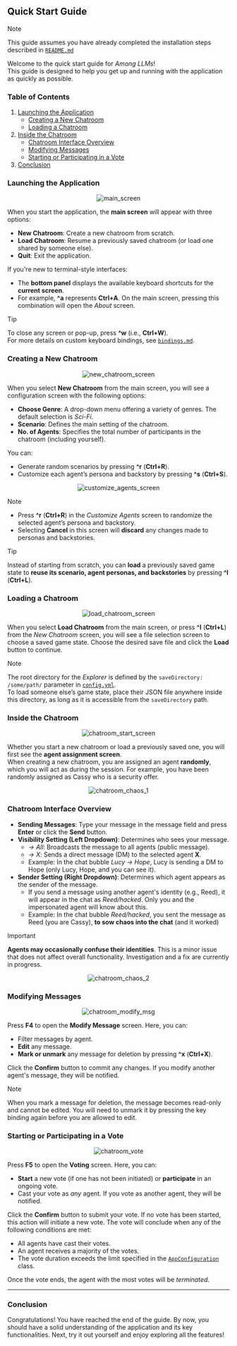 ## Quick Start Guide
> [!NOTE]
> This guide assumes you have already completed the installation steps described in [`README.md`](../README.md)

Welcome to the quick start guide for *Among LLMs*!  
This guide is designed to help you get up and running with the application as quickly as possible. 

### Table of Contents
1. [Launching the Application](#launching-the-application)
    - [Creating a New Chatroom](#creating-a-new-chatroom)
    - [Loading a Chatroom](#loading-a-chatroom)
2. [Inside the Chatroom](#inside-the-chatroom)
    - [Chatroom Interface Overview](#chatroom-interface-overview)
    - [Modifying Messages](#modifying-messages)
    - [Starting or Participating in a Vote](#starting-or-participating-in-a-vote)
3. [Conclusion](#congratulations)


### Launching the Application
<p align="center">
    <img src="../assets/main_screen.png" alt="main_screen">
</p>

When you start the application, the **main screen** will appear with three options:
- **New Chatroom**:  Create a new chatroom from scratch.
- **Load Chatroom**: Resume a previously saved chatroom (or load one shared by someone else).
- **Quit**:          Exit the application.

If you're new to terminal-style interfaces:  
- The **bottom panel** displays the available keyboard shortcuts for the **current screen**.  
- For example, **^a** represents **Ctrl+A**. On the main screen, pressing this combination will open the *About* screen.  

> [!TIP]  
> To close any screen or pop-up, press **^w** (i.e., **Ctrl+W**).  
> For more details on custom keyboard bindings, see [`bindings.md`](bindings.md). 


### Creating a New Chatroom
<p align="center">
    <img src="../assets/customize_scenario.png" alt="new_chatroom_screen">
</p>

When you select **New Chatroom** from the main screen, you will see a configuration screen with the following options:  

- **Choose Genre**:  A drop-down menu offering a variety of genres. The default selection is *Sci-Fi*.  
- **Scenario**:      Defines the main setting of the chatroom.  
- **No. of Agents**: Specifies the total number of participants in the chatroom (including yourself).  

You can:  
- Generate random scenarios by pressing **^r** (**Ctrl+R**).  
- Customize each agent’s persona and backstory by pressing **^s** (**Ctrl+S**).

<p align="center">
    <img src="../assets/customize_agents.png" alt="customize_agents_screen">
</p>

> [!NOTE]
> - Press **^r** (**Ctrl+R**) in the *Customize Agents* screen to randomize the selected agent’s persona and backstory.
> - Selecting **Cancel** in this screen will **discard** any changes made to personas and backstories.  

> [!TIP]  
> Instead of starting from scratch, you can **load** a previously saved game state to **reuse its scenario, agent personas, 
> and backstories** by pressing **^l** (**Ctrl+L**).


### Loading a Chatroom
<p align="center">
    <img src="../assets/load_screen.png" alt="load_chatroom_screen">
</p>

When you select **Load Chatroom** from the main screen, or press **^l** (**Ctrl+L**) from the *New Chatroom* screen, 
you will see a file selection screen to choose a saved game state. Choose the desired save file and click the **Load** 
button to continue.

> [!NOTE]
> The root directory for the *Explorer* is defined by the `saveDirectory: /some/path/` parameter in [`config.yml`](../config.yml).  
> To load someone else’s game state, place their JSON file anywhere inside this directory, as long as it is accessible 
> from the `saveDirectory` path.


### Inside the Chatroom
<p align="center">
    <img src="../assets/chatroom_start.png" alt="chatroom_start_screen">
</p>

Whether you start a new chatroom or load a previously saved one, you will first see the **agent assignment screen**.  
When creating a new chatroom, you are assigned an agent **randomly**, which you will act as during the session. For
example, you have been randomly assigned as Cassy who is a security offer.

<p align="center">
    <img src="../assets/chatroom_planting_chaos_1.png" alt="chatroom_chaos_1">
</p>

### Chatroom Interface Overview
- **Sending Messages**: Type your message in the message field and press **Enter** or click the **Send** button.  
- **Visibility Setting (Left Dropdown)**: Determines who sees your message.  
  - *-> All*: Broadcasts the message to all agents (public message).  
  - *-> X*: Sends a direct message (DM) to the selected agent **X**.  
  - Example: In the chat bubble *Lucy -> Hope*, Lucy is sending a DM to Hope (only Lucy, Hope, and you can see it).  
- **Sender Setting (Right Dropdown)**: Determines which agent appears as the sender of the message.
  - If you send a message using another agent's identity (e.g., Reed), it will appear in the chat as *Reed/hacked*. 
    Only you and the impersonated agent will know about this.
  - Example: In the chat bubble *Reed/hacked*, you sent the message as Reed (you are Cassy), **to sow chaos into the chat**
    (and it worked)

> [!IMPORTANT]  
> **Agents may occasionally confuse their identities**. This is a minor issue that does not affect overall functionality. 
> Investigation and a fix are currently in progress.

<p align="center">
    <img src="../assets/chatroom_planting_chaos_2.png" alt="chatroom_chaos_2">
</p>


### Modifying Messages
<p align="center">
    <img src="../assets/chatroom_modify_msg.png" alt="chatroom_modify_msg">
</p>

Press **F4** to open the **Modify Message** screen. Here, you can:  
- Filter messages by agent.  
- **Edit** any message.
- **Mark or unmark** any message for deletion by pressing **^x** (**Ctrl+X**).  

Click the **Confirm** button to commit any changes. If you modify another agent's message, they will be notified.

> [!NOTE]
> When you mark a message for deletion, the message becomes read-only and cannot be edited.
> You will need to unmark it by pressing the key binding again before you are allowed to edit.


### Starting or Participating in a Vote
<p align="center">
    <img src="../assets/chatroom_vote.png" alt="chatroom_vote">
</p>

Press **F5** to open the **Voting** screen. Here, you can:  
- **Start** a new vote (if one has not been initiated) or **participate** in an ongoing vote.  
- Cast your vote as *any* agent. If you vote as another agent, they will be notified.  

Click the **Confirm** button to submit your vote. If no vote has been started, this action will initiate a new vote.
The vote will conclude when any of the following conditions are met:  
- All agents have cast their votes.  
- An agent receives a majority of the votes.  
- The vote duration exceeds the limit specified in the [`AppConfiguration`](../allms/config.py) class.  

Once the vote ends, the agent with the most votes will be *terminated*.  

---

### Conclusion
Congratulations! You have reached the end of the guide. By now, you should have a solid understanding of the application 
and its key functionalities. Next, try it out yourself and enjoy exploring all the features!